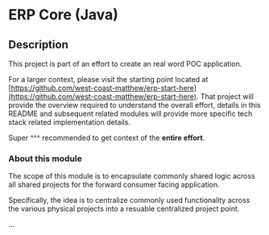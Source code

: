 # ERP Core (Java)

## Description
This project is part of an effort to create an real word POC application. 

For a larger context, please visit the starting point located at [https://github.com/west-coast-matthew/erp-start-here](https://github.com/west-coast-matthew/erp-start-here). That project will provide the overview required to understand the overall effort, details in this README and subsequent related modules will provide more specific tech stack related implementation details.

Super ^^^ recommended to get context of the **entire effort**.

### About this module

The scope of this module is to encapsulate commonly shared logic across all shared projects for the forward consumer facing application.

Specifically, the idea is to centralize commonly used functionality across the various physical projects into a resuable centralized project point. 


...